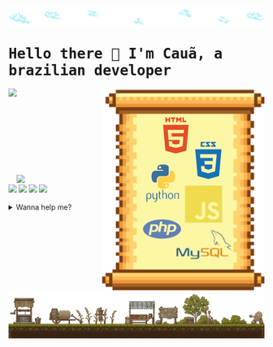 <img src='images/clouds.png' align="center">
<h1 style="font-family:monospace">Hello there 👋 I'm Cauã, a brazilian developer</h1>
<img height="180em" align="left" src="https://github-readme-stats.vercel.app/api?username=Anorak87&show_icons=true&theme=dracula&include_all_commits=true&count_private=true&bg_color=fbf2a2&border_color=7a3f13&icon_color=7a3f13&title_color=934b1b&text_color=edae3e"/>
<img  align="right" src='images/skills.png'>
<br><br><br><br><br><br><br><br><br><br>
<img src='https://github-readme-stats.vercel.app/api/wakatime?username=Anorak87&show_icons=true&theme=dracula&include_all_commits=true&count_private=true&bg_color=fbf2a2&border_color=7a3f13&icon_color=7a3f13&title_color=934b1b&text_color=edae3e'>
<div float="left">
    <img src='https://img.shields.io/badge/Gmail-D14836?style=for-the-badge&logo=gmail&logoColor=white'>
    <img src='https://img.shields.io/badge/Telegram-2CA5E0?style=for-the-badge&logo=telegram&logoColor=white'>
    <img src='https://img.shields.io/badge/WhatsApp-25D366?style=for-the-badge&logo=whatsapp&logoColor=white'>
    <img src='https://img.shields.io/badge/Discord-5865F2?style=for-the-badge&logo=discord&logoColor=white'>
<div>
<br>
<details>
<summary>Wanna help me?</summary>
<br>
<h3>You can donate:</h3>

- MetaMask Wallet: 0xDF4A0Ca65CEC1ef44cD532dFF6f5B35A062253EB

<h3>Or use some of my referal codes:</h3>

- Honeygain: https://r.honeygain.me/CAUAPEF190
- Binance: https://accounts.binance.com/pt-BR/register?ref=185595709
- Presearch: https://presearch.org/signup?rid=2583909
- Cudo Miner: https://www.cudominer.com/?a=gDpw3gBB-


</details>
<img src='images/footer.png'>
